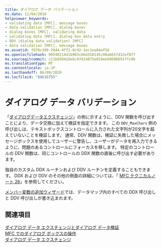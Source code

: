 ```yaml
---
title: ダイアログ データ バリデーション
ms.date: 11/04/2016
helpviewer_keywords:
- validating data [MFC], message boxes
- data validation [MFC], dialog boxes
- dialog boxes [MFC], validating data
- validating data [MFC], dialog box data entry
- DDV (dialog data validation) [MFC]
- data validation [MFC], message boxes
ms.assetid: f070c309-2044-4ff2-8c92-1ec1ea84af58
ms.openlocfilehash: 99540214d1b903c66d350145c08ab657d12ef8f7
ms.sourcegitcommit: c21b05042debc97d14875e019ee9d698691ffc0b
ms.translationtype: MT
ms.contentlocale: ja-JP
ms.lasthandoff: 06/09/2020
ms.locfileid: "84616755"
---
```

# <a name="dialog-data-validation"></a>ダイアログ データ バリデーション

「[ダイアログデータエクスチェンジ](dialog-data-exchange.md)」の例に示すように、DDV 関数を呼び出すことにより、データ交換に加えて検証を指定できます。 この `DDV_MaxChars` 例の呼び出しは、テキストボックスコントロールに入力された文字列が20文字を超えていないことを検証します。 通常、DDV 関数は、検証に失敗した場合にメッセージボックスを使用してユーザーに警告し、ユーザーがデータを再入力できるように、問題のあるコントロールにフォーカスを移します。 特定のコントロールの DDV 関数は、同じコントロールの DDX 関数の直後に呼び出す必要があります。

独自のカスタム DDX ルーチンおよび DDV ルーチンを定義することもできます。 DDX および DDV のその他の側面の詳細については、「 [MFC テクニカルノート 26](tn026-ddx-and-ddv-routines.md)」を参照してください。

[メンバー変数の追加ウィザード](../ide/add-member-variable-wizard.md)では、データマップ内のすべての DDX 呼び出しと DDV 呼び出しが書き込まれます。

## <a name="see-also"></a>関連項目

[ダイアログ データ エクスチェンジとダイアログ データ検証](dialog-data-exchange-and-validation.md)<br/>
[MFC でのダイアログ ボックスの操作](life-cycle-of-a-dialog-box.md)<br/>
[ダイアログ データ エクスチェンジ](dialog-data-exchange.md)
